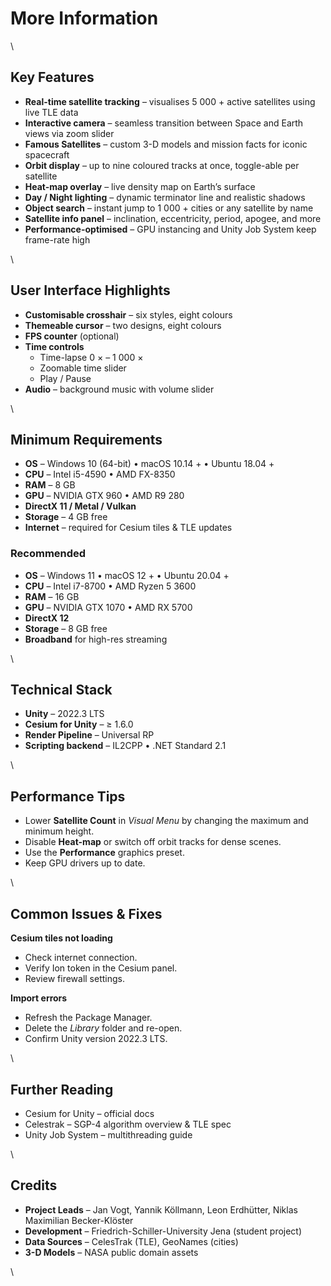 # More Information

\

## Key Features

- **Real-time satellite tracking** – visualises 5 000 + active satellites using live TLE data  
- **Interactive camera** – seamless transition between Space and Earth views via zoom slider  
- **Famous Satellites** – custom 3-D models and mission facts for iconic spacecraft  
- **Orbit display** – up to nine coloured tracks at once, toggle-able per satellite  
- **Heat-map overlay** – live density map on Earth’s surface  
- **Day / Night lighting** – dynamic terminator line and realistic shadows  
- **Object search** – instant jump to 1 000 + cities or any satellite by name  
- **Satellite info panel** – inclination, eccentricity, period, apogee, and more  
- **Performance-optimised** – GPU instancing and Unity Job System keep frame-rate high  

\

## User Interface Highlights

- **Customisable crosshair** – six styles, eight colours  
- **Themeable cursor** – two designs, eight colours  
- **FPS counter** (optional)  
- **Time controls**  
  - Time-lapse 0 × – 1 000 ×  
  - Zoomable time slider  
  - Play / Pause  
- **Audio** – background music with volume slider  

\

## Minimum Requirements

- **OS** – Windows 10 (64-bit) • macOS 10.14 + • Ubuntu 18.04 +  
- **CPU** – Intel i5-4590 • AMD FX-8350  
- **RAM** – 8 GB  
- **GPU** – NVIDIA GTX 960 • AMD R9 280  
- **DirectX 11 / Metal / Vulkan**  
- **Storage** – 4 GB free  
- **Internet** – required for Cesium tiles & TLE updates  

### Recommended

- **OS** – Windows 11 • macOS 12 + • Ubuntu 20.04 +  
- **CPU** – Intel i7-8700 • AMD Ryzen 5 3600  
- **RAM** – 16 GB  
- **GPU** – NVIDIA GTX 1070 • AMD RX 5700  
- **DirectX 12**  
- **Storage** – 8 GB free  
- **Broadband** for high-res streaming  

\

## Technical Stack

- **Unity** – 2022.3 LTS  
- **Cesium for Unity** – ≥ 1.6.0  
- **Render Pipeline** – Universal RP  
- **Scripting backend** – IL2CPP • .NET Standard 2.1  

\

## Performance Tips

- Lower **Satellite Count** in *Visual Menu* by changing the maximum and minimum height.  
- Disable **Heat-map** or switch off orbit tracks for dense scenes.  
- Use the **Performance** graphics preset.  
- Keep GPU drivers up to date.  

\

## Common Issues & Fixes

**Cesium tiles not loading**  
- Check internet connection.  
- Verify Ion token in the Cesium panel.  
- Review firewall settings.

**Import errors**  
- Refresh the Package Manager.  
- Delete the *Library* folder and re-open.  
- Confirm Unity version 2022.3 LTS.

\

## Further Reading

- Cesium for Unity – official docs  
- Celestrak – SGP-4 algorithm overview & TLE spec  
- Unity Job System – multithreading guide  

\

## Credits

- **Project Leads** – Jan Vogt, Yannik Köllmann, Leon Erdhütter, Niklas Maximilian Becker-Klöster  
- **Development** – Friedrich-Schiller-University Jena (student project)  
- **Data Sources** – CelesTrak (TLE), GeoNames (cities)  
- **3-D Models** – NASA public domain assets

\
